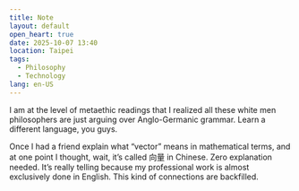 ```yaml
---
title: Note
layout: default
open_heart: true
date: 2025-10-07 13:40
location: Taipei
tags: 
  - Philosophy
  - Technology
lang: en-US
---
```


I am at the level of metaethic readings that I realized all these white men philosophers are just arguing over Anglo-Germanic grammar. Learn a different language, you guys.

Once I had a friend explain what “vector” means in mathematical terms, and at one point I thought, wait, it’s called 向量 in Chinese. Zero explanation needed. It’s really telling because my professional work is almost exclusively done in English. This kind of connections are backfilled.
